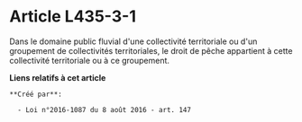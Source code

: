 # Article L435-3-1

Dans le domaine public fluvial d'une collectivité territoriale ou d'un groupement de collectivités territoriales, le droit de
pêche appartient à cette collectivité territoriale ou à ce groupement.

**Liens relatifs à cet article**

	**Créé par**:

	  - Loi n°2016-1087 du 8 août 2016 - art. 147
